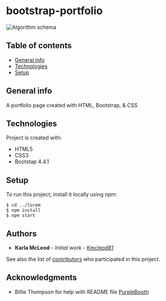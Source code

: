 # bootstrap-portfolio

![Algorithm schema](./iassets/mages/schema.jpg)

## Table of contents
* [General info](#general-info)
* [Technologies](#technologies)
* [Setup](#setup)

## General info
A portfolio page created with HTML, Bootstrap, & CSS
    
## Technologies
Project is created with:
* HTML5
* CSS3
* Bootstap 4.4.1
    
## Setup
To run this project, install it locally using npm:

```
$ cd ../lorem
$ npm install
$ npm start
```

## Authors

* **Karla McLeod** - *Initial work* - [Kmcleod81](https://github.com/kmcleod81)

See also the list of [contributors](https://github.com/your/project/contributors) who participated in this project.

## Acknowledgments

* Billie Thompson for help with README file [PurpleBooth](https://github.com/PurpleBooth)


